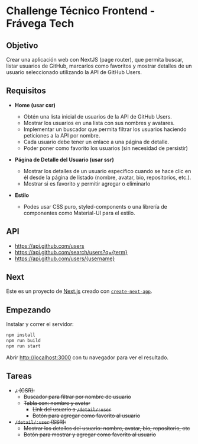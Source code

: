 # Challenge Técnico Frontend - Frávega Tech

## Objetivo

Crear una aplicación web con NextJS (page router), que permita buscar, listar usuarios de GitHub, marcarlos como favoritos y mostrar detalles de un usuario seleccionado utilizando la API de GitHub Users.

## Requisitos

- **Home (usar csr)**

  - Obtén una lista inicial de usuarios de la API de GitHub Users.
  - Mostrar los usuarios en una lista con sus nombres y avatares.
  - Implementar un buscador que permita filtrar los usuarios haciendo peticiones a la API por nombre.
  - Cada usuario debe tener un enlace a una página de detalle.
  - Poder poner como favorito los usuarios (sin necesidad de persistir)

- **Página de Detalle del Usuario (usar ssr)**

  - Mostrar los detalles de un usuario específico cuando se hace clic en él desde la página de listado (nombre, avatar, bio, repositorios, etc.).
  - Mostrar si es favorito y permitir agregar o eliminarlo

- **Estilo**

  - Podes usar CSS puro, styled-components o una librería de componentes como Material-UI para el estilo.

## API

- https://api.github.com/users
- https://api.github.com/search/users?q={term}
- https://api.github.com/users/{username}

## Next

Este es un proyecto de [Next.js](https://nextjs.org) creado con [`create-next-app`](https://nextjs.org/docs/pages/api-reference/create-next-app).

## Empezando

Instalar y correr el servidor:

```bash
npm install
npm run build
npm run start
```

Abrir [http://localhost:3000](http://localhost:3000) con tu navegador para ver el resultado.

## Tareas

- ~~`/` (CSR):~~
  - ~~Buscador para filtrar por nombre de usuario~~
  - ~~Tabla con: nombre y avatar~~
    - ~~Link del usuario a `/detail/:user`~~
    - ~~Botón para agregar como favorito al usuario~~
- ~~`/detail/:user` (SSR):~~
  - ~~Mostrar los detalles del usuario: nombre, avatar, bio, repositorio, etc~~
  - ~~Botón para mostrar y agregar como favorito al usuario~~
